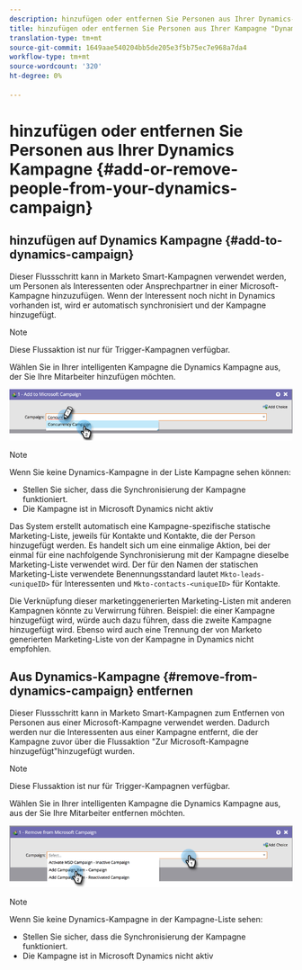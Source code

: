```yaml
---
description: hinzufügen oder entfernen Sie Personen aus Ihrer Dynamics-Kampagne - Marketing Docs - Produktdokumentation
title: hinzufügen oder entfernen Sie Personen aus Ihrer Kampagne "Dynamics"
translation-type: tm+mt
source-git-commit: 1649aae540204bb5de205e3f5b75ec7e968a7da4
workflow-type: tm+mt
source-wordcount: '320'
ht-degree: 0%

---
```



# hinzufügen oder entfernen Sie Personen aus Ihrer Dynamics Kampagne {#add-or-remove-people-from-your-dynamics-campaign}

## hinzufügen auf Dynamics Kampagne {#add-to-dynamics-campaign}

Dieser Flussschritt kann in Marketo Smart-Kampagnen verwendet werden, um Personen als Interessenten oder Ansprechpartner in einer Microsoft-Kampagne hinzuzufügen. Wenn der Interessent noch nicht in Dynamics vorhanden ist, wird er automatisch synchronisiert und der Kampagne hinzugefügt.

>[!NOTE]
>
>Diese Flussaktion ist nur für Trigger-Kampagnen verfügbar.

Wählen Sie in Ihrer intelligenten Kampagne die Dynamics Kampagne aus, der Sie Ihre Mitarbeiter hinzufügen möchten.

![](assets/add-or-remove-people-from-your-dynamics-campaign-1.png)

>[!NOTE]
>
>Wenn Sie keine Dynamics-Kampagne in der Liste Kampagne sehen können:
>
>* Stellen Sie sicher, dass die Synchronisierung der Kampagne funktioniert.
>* Die Kampagne ist in Microsoft Dynamics nicht aktiv


Das System erstellt automatisch eine Kampagne-spezifische statische Marketing-Liste, jeweils für Kontakte und Kontakte, die der Person hinzugefügt werden. Es handelt sich um eine einmalige Aktion, bei der einmal für eine nachfolgende Synchronisierung mit der Kampagne dieselbe Marketing-Liste verwendet wird. Der für den Namen der statischen Marketing-Liste verwendete Benennungsstandard lautet `Mkto-leads-<uniqueID>` für Interessenten und `Mkto-contacts-<uniqueID>` für Kontakte.

Die Verknüpfung dieser marketinggenerierten Marketing-Listen mit anderen Kampagnen könnte zu Verwirrung führen. Beispiel: die einer Kampagne hinzugefügt wird, würde auch dazu führen, dass die zweite Kampagne hinzugefügt wird. Ebenso wird auch eine Trennung der von Marketo generierten Marketing-Liste von der Kampagne in Dynamics nicht empfohlen.

## Aus Dynamics-Kampagne {#remove-from-dynamics-campaign} entfernen

Dieser Flussschritt kann in Marketo Smart-Kampagnen zum Entfernen von Personen aus einer Microsoft-Kampagne verwendet werden. Dadurch werden nur die Interessenten aus einer Kampagne entfernt, die der Kampagne zuvor über die Flussaktion &quot;Zur Microsoft-Kampagne hinzugefügt&quot;hinzugefügt wurden.

>[!NOTE]
>
>Diese Flussaktion ist nur für Trigger-Kampagnen verfügbar.

Wählen Sie in Ihrer intelligenten Kampagne die Dynamics Kampagne aus, aus der Sie Ihre Mitarbeiter entfernen möchten.

![](assets/add-or-remove-people-from-your-dynamics-campaign-2.png)

>[!NOTE]
>
>Wenn Sie keine Dynamics-Kampagne in der Kampagne-Liste sehen:
>
>* Stellen Sie sicher, dass die Synchronisierung der Kampagne funktioniert.
>* Die Kampagne ist in Microsoft Dynamics nicht aktiv

